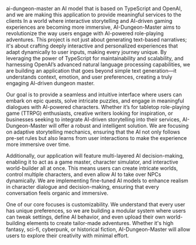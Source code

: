 ai-dungeon-master
an AI model that is based on TypeScript and OpenAI, and we are making this application to provide meaningful services to the clients
In a world where interactive storytelling and AI-driven gaming experiences are becoming more immersive, AI-Dungeon-Master aims to revolutionize the way users engage with AI-powered role-playing adventures. This project is not just about generating text-based narratives; it's about crafting deeply interactive and personalized experiences that adapt dynamically to user inputs, making every journey unique. By leveraging the power of TypeScript for maintainability and scalability, and harnessing OpenAI’s advanced natural language processing capabilities, we are building an application that goes beyond simple text generation—it understands context, emotion, and user preferences, creating a truly engaging AI-driven dungeon master.


Our goal is to provide a seamless and intuitive interface where users can embark on epic quests, solve intricate puzzles, and engage in meaningful dialogues with AI-powered characters. Whether it’s for tabletop role-playing game (TTRPG) enthusiasts, creative writers looking for inspiration, or businesses seeking to integrate AI-driven storytelling into their services, AI-Dungeon-Master will offer a robust and intelligent solution. We are focusing on adaptive storytelling mechanics, ensuring that the AI not only follows pre-set rules but also learns from user interactions to make the experience more immersive over time.

Additionally, our application will feature multi-layered AI decision-making, enabling it to act as a game master, character simulator, and interactive world-builder all at once. This means users can create intricate worlds, control multiple characters, and even allow AI to take over NPCs dynamically. We are implementing fine-tuned AI models to enhance realism in character dialogue and decision-making, ensuring that every conversation feels organic and immersive.

One of our core focuses is customizability. We understand that every user has unique preferences, so we are building a modular system where users can tweak settings, define AI behavior, and even upload their own world-building elements to create tailor-made adventures. Whether it's high fantasy, sci-fi, cyberpunk, or historical fiction, AI-Dungeon-Master will allow users to explore their creativity with minimal effort.


